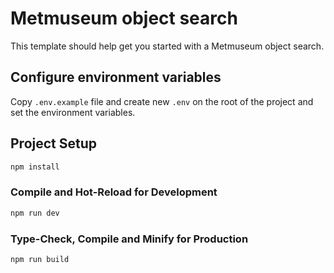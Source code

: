 # Metmuseum object search

This template should help get you started with a Metmuseum object search.


## Configure environment variables

Copy `.env.example` file and create new `.env` on the root of the project and set the environment variables.

## Project Setup

```sh
npm install
```

### Compile and Hot-Reload for Development

```sh
npm run dev
```

### Type-Check, Compile and Minify for Production

```sh
npm run build
```
